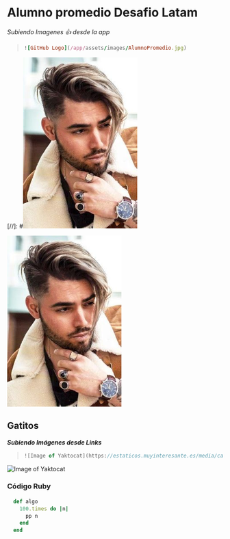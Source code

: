 # Alumno promedio Desafio Latam

*Subiendo Imagenes :+1: desde la app*

> ```Ruby
> ![GitHub Logo](/app/assets/images/AlumnoPromedio.jpg)
> ```

[//]: #![GitHub Logo](/app/assets/images/AlumnoPromedio.jpg)

![GitHub Logo](/app/assets/images/AlumnoPromedio.jpg)

## Gatitos
***Subiendo Imágenes desde Links***
> ```Javascript
> ![Image of Yaktocat](https://estaticos.muyinteresante.es/media/cache/1140x_thumb/uploads/images/gallery/5937e90a5bafe882f5bc09e6/gatitos-cesta_0.jpg)
> ```

![Image of Yaktocat](https://estaticos.muyinteresante.es/media/cache/1140x_thumb/uploads/images/gallery/5937e90a5bafe882f5bc09e6/gatitos-cesta_0.jpg)


### Código Ruby

```Ruby
  def algo
    100.times do |n|
      pp n
    end
  end
```

